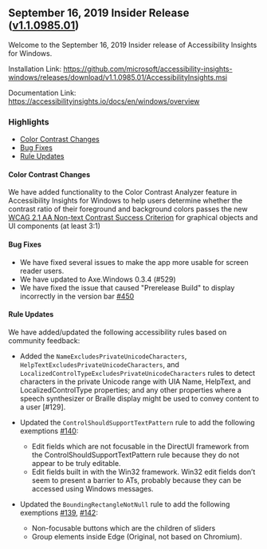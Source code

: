 ## September 16, 2019 Insider Release ([v1.1.0985.01](https://github.com/Microsoft/accessibility-insights-windows/releases/tag/v1.1.0985.01))

Welcome to the September 16, 2019 Insider release of Accessibility Insights for Windows.

Installation Link: https://github.com/microsoft/accessibility-insights-windows/releases/download/v1.1.0985.01/AccessibilityInsights.msi

Documentation Link: https://accessibilityinsights.io/docs/en/windows/overview

### Highlights

- [Color Contrast Changes](#color-contrast-changes)
- [Bug Fixes](#bug-fixes)
- [Rule Updates](#rule-updates)

#### Color Contrast Changes

We have added functionality to the Color Contrast Analyzer feature in Accessibility Insights for Windows to help users determine whether the contrast ratio of their foreground and background colors passes the new [WCAG 2.1 AA Non-text Contrast Success Criterion](https://www.w3.org/WAI/WCAG21/Understanding/non-text-contrast.html) for graphical objects and UI components (at least 3:1)

#### Bug Fixes

- We have fixed several issues to make the app more usable for screen reader users.
- We have updated to Axe.Windows 0.3.4 (#529)
- We have fixed the issue that caused "Prerelease Build" to display incorrectly in the version bar [#450](https://github.com/microsoft/accessibility-insights-windows/pull/450)

#### Rule Updates

We have added/updated the following accessibility rules based on community feedback:

- Added the `NameExcludesPrivateUnicodeCharacters`, `HelpTextExcludesPrivateUnicodeCharacters`, and `LocalizedControlTypeExcludesPrivateUnicodeCharacters` rules to detect characters in the private Unicode range with UIA Name, HelpText, and LocalizedControlType properties; and any other properties where a speech synthesizer or Braille display might be used to convey content to a user [#129].

- Updated the `ControlShouldSupportTextPattern` rule to add the following exemptions [#140](https://github.com/microsoft/axe-windows/issues/140):

  - Edit fields which are not focusable in the DirectUI framework from the ControlShouldSupportTextPattern rule because they do not appear to be truly editable.
  - Edit fields built in with the Win32 framework. Win32 edit fields don’t seem to present a barrier to ATs, probably because they can be accessed using Windows messages.

- Updated the `BoundingRectangleNotNull` rule to add the following exemptions [#139](https://github.com/microsoft/axe-windows/issues/139), [#142](https://github.com/microsoft/axe-windows/issues/142):

  - Non-focusable buttons which are the children of sliders
  - Group elements inside Edge (Original, not based on Chromium).
